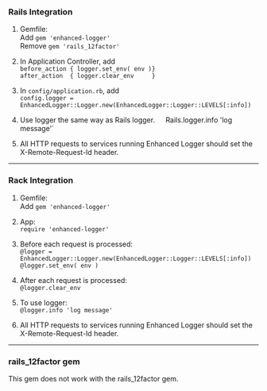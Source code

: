 ### Rails Integration

1. Gemfile:   
    Add `gem 'enhanced-logger'`  
    Remove `gem 'rails_12factor'`

2. In Application Controller, add  
     `before_action { logger.set_env( env )}`   
     `after_action  { logger.clear_env     }`  

3. In `config/application.rb`, add  
    `config.logger = EnhancedLogger::Logger.new(EnhancedLogger::Logger::LEVELS[:info])`

4. Use logger the same way as Rails logger.`  
     `Rails.logger.info 'log message'`

5. All HTTP requests to services running Enhanced Logger should set the X-Remote-Request-Id header.

----
### Rack Integration

1. Gemfile:   
    Add `gem 'enhanced-logger'`  

2. App:  
    `require 'enhanced-logger'`

2. Before each request is processed:  
    `@logger = EnhancedLogger::Logger.new(EnhancedLogger::Logger::LEVELS[:info])`
    `@logger.set_env( env )`

3. After each request is processed:  
    `@logger.clear_env`

4. To use logger:  
    `@logger.info 'log message'`

5. All HTTP requests to services running Enhanced Logger should set the X-Remote-Request-Id header.

----
### rails_12factor gem

This gem does not work with the rails_12factor gem. 